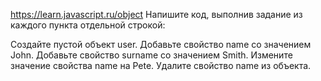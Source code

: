 https://learn.javascript.ru/object
Напишите код, выполнив задание из каждого пункта отдельной строкой:

Создайте пустой объект user.
Добавьте свойство name со значением John.
Добавьте свойство surname со значением Smith.
Измените значение свойства name на Pete.
Удалите свойство name из объекта.
